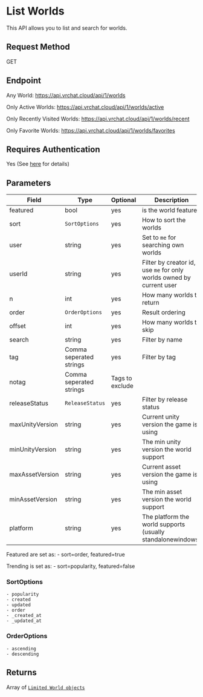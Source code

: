 # List Worlds

This API allows you to list and search for worlds.

## Request Method
GET

## Endpoint
Any World:
    https://api.vrchat.cloud/api/1/worlds

Only Active Worlds:
    https://api.vrchat.cloud/api/1/worlds/active

Only Recently Visited Worlds:
    https://api.vrchat.cloud/api/1/worlds/recent

Only Favorite Worlds:
    https://api.vrchat.cloud/api/1/worlds/favorites




## Requires Authentication
Yes (See [here](/GettingStarted/QuickStart?id=authorization) for details)

## Parameters

Field | Type | Optional | Description
------|------|----------|------------
featured | bool | yes | is the world featured
sort | `SortOptions` | yes | How to sort the worlds
user | string | yes | Set to `me` for searching own worlds
userId | string | yes | Filter by creator id, use `me` for only worlds owned by current user
n | int | yes | How many worlds to return
order | `OrderOptions` | yes | Result ordering
offset | int | yes | How many worlds to skip
search | string | yes | Filter by name
tag | Comma seperated strings | yes | Filter by tag
notag | Comma seperated strings | Tags to exclude
releaseStatus | `ReleaseStatus` | yes | Filter by release status
maxUnityVersion | string | yes | Current unity version the game is using
minUnityVersion | string | yes | The min unity version the world support
maxAssetVersion | string | yes | Current asset version the game is using
minAssetVersion | string | yes | The min asset version the world support
platform | string | yes | The platform the world supports (usually standalonewindows)

Featured are set as:
    - sort=order, featured=true

Trending is set as:
    - sort=popularity, featured=false

### SortOptions

    - popularity
    - created
    - updated
    - order
    - _created_at
    - _updated_at

### OrderOptions
    - ascending
    - descending

## Returns

Array of [`Limited World objects`](/Objects/World.md#limited-world-object)
